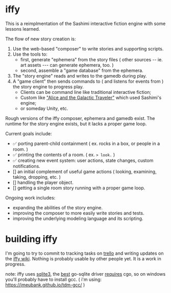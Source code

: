 # iffy
This is a reimplmentation of the Sashimi interactive fiction engine with some lessons learned. 

The flow of new story creation is:
1. Use the web-based "composer" to write stories and supporting scripts.
2. Use the tools to: 
    - first, generate "ephemera" from the story files ( other sources -- ie. art assets --- can generate ephemera, too. )
    - second, assemble a "game database" from the ephemera.
3. The "story engine" reads and writes to the gamedb during play.
4. A "game client" then sends commands to ( and listens for events from ) the story engine to progress play.
    - Clients can be command line like traditional interactive fiction;
    - Custom like ["Alice and the Galactic Traveler"](https://evermany.itch.io/alice) which used Sashimi's engine;
    - or someday Unity, etc.

Rough versions of the iffy composer, ephemera and gamedb exist. The runtime for the story engine exists, but it lacks a proper game loop. 

Current goals include:
* ✅ porting parent-child containment ( ex. rocks in a box, or people in a room. )
* ✅ printing the contents of a room. ( ex. `> look.` )
* ✅ creating new event system: user actions, state changes, custom notifications.
* [] an initial complement of useful game actions ( looking, examining, taking, dropping, etc. )
* [] handling the player object.
* [] getting a single room story running with a proper game loop.

Ongoing work includes:
* expanding the abilities of the story engine.
* improving the composer to more easily write stories and tests.
* improving the underlying modeling language and its scripting.

# building iffy
I'm going to try to commit to tracking tasks on [trello](https://trello.com/b/EEPnJ6ew/iffy) and writing updates on the [iffy wiki](https://man.sr.ht/~ionous/iffy/). Nothing is probably usable by other people yet. It is a work in progress.

note: iffy uses [sqlite3](https://www.sqlite.org/index.html), the [best](https://en.wikipedia.org/wiki/Highlander_(film)) go-sqlite driver [requires](https://github.com/mattn/go-sqlite3/issues/467) cgo, so on windows you'll probably have to install gcc. ( i'm using: https://jmeubank.github.io/tdm-gcc/ )
